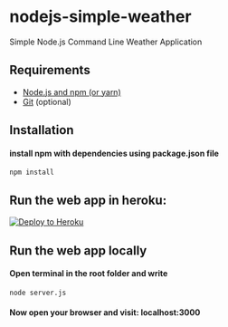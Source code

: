 # nodejs-simple-weather

Simple Node.js Command Line Weather Application

## Requirements

- [Node.js and npm (or yarn)](https://nodejs.org/en/download/)
- [Git](https://git-scm.com/downloads) (optional)

## Installation

#### install npm with dependencies using package.json file

```
npm install
```

## Run the web app in heroku:

[![Deploy to Heroku](https://www.herokucdn.com/deploy/button.png)](https://heroku.com/deploy)

## Run the web app locally

#### Open terminal in the root folder and write

```
node server.js

```

#### Now open your browser and visit: localhost:3000
